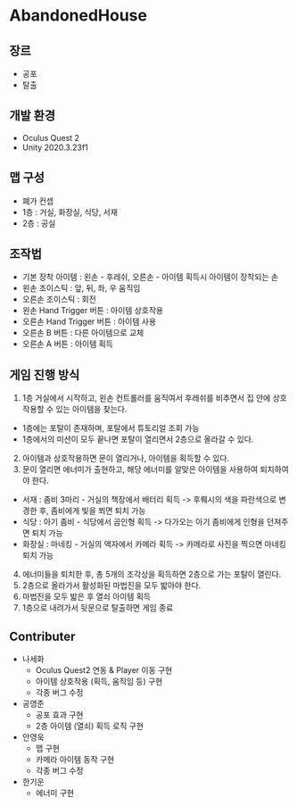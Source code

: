 # AbandonedHouse

## 장르
- 공포
- 탈출


## 개발 환경
- Oculus Quest 2
- Unity 2020.3.23f1


## 맵 구성
- 폐가 컨셉
- 1층 : 거실, 화장실, 식당, 서재
- 2층 : 공실


## 조작법
- 기본 장착 아이템 : 왼손 - 후레쉬, 오른손 - 아이템 획득시 아이템이 장착되는 손
- 왼손 조이스틱 : 앞, 뒤, 좌, 우 움직임
- 오른손 조이스틱 : 회전
- 왼손 Hand Trigger 버튼 : 아이템 상호작용
- 오른손 Hand Trigger 버튼 : 아이템 사용
- 오른손 B 버튼 : 다른 아이템으로 교체
- 오른손 A 버튼 : 아이템 획득

## 게임 진행 방식
1. 1층 거실에서 시작하고, 왼손 컨트롤러를 움직여서 후레쉬를 비추면서 집 안에 상호작용할 수 있는 아이템을 찾는다.
  - 1층에는 포탈이 존재하며, 포탈에서 튜토리얼 조회 가능
  - 1층에서의 미션이 모두 끝나면 포탈이 열리면서 2층으로 올라갈 수 있다.
2. 아이템과 상호작용하면 문이 열리거나, 아이템을 획득할 수 있다.
3. 문이 열리면 에너미가 출현하고, 해당 에너미를 알맞은 아이템을 사용하여 퇴치하여야 한다.
  - 서재 : 좀비 3마리 - 거실의 책장에서 배터리 획득 -> 후뤠시의 색을 파란색으로 변경한 후, 좀비에게 빛을 쬐면 퇴치 가능
  - 식당 : 아기 좀비 - 식당에서 곰인형 획득 -> 다가오는 아기 좀비에게 인형을 던져주면 퇴치 가능
  - 화장실 : 마네킹 - 거실의 액자에서 카메라 획득 -> 카메라로 사진을 찍으면 마네킹 퇴치 가능
4. 에너미들을 퇴치한 후, 총 5개의 조각상을 획득하면 2층으로 가는 포탈이 열린다.
5. 2층으로 올라가서 활성화된 마법진을 모두 밟아야 한다.
6. 마법진을 모두 밟은 후 열쇠 아이템 획득
7. 1층으로 내려가서 뒷문으로 탈출하면 게임 종료

## Contributer
- 나세화
  - Oculus Quest2 연동 & Player 이동 구현
  - 아이템 상호작용 (획득, 움직임 등) 구현
  - 각종 버그 수정
- 공영준
  - 공포 효과 구현
  - 2층 아이템 (열쇠) 획득 로직 구현
- 안영욱
  - 맵 구현
  - 카메라 아이템 동작 구현
  - 각종 버그 수정
- 한기운
  - 에너미 구현
